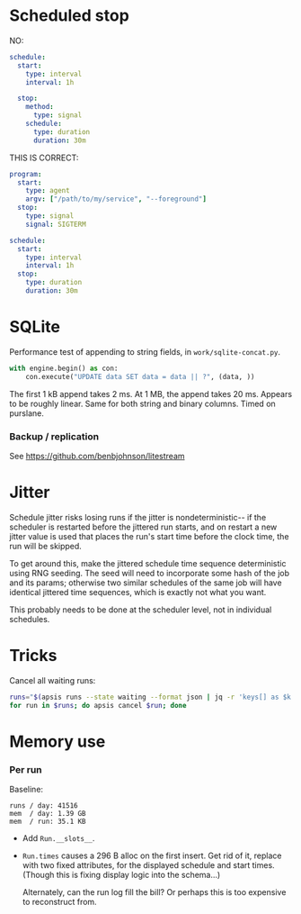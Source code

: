 # Scheduled stop

NO:
```yaml
schedule:
  start:
    type: interval
    interval: 1h

  stop:
    method:
      type: signal
    schedule:
      type: duration
      duration: 30m
```

THIS IS CORRECT:
```yaml
program:
  start:
    type: agent
    argv: ["/path/to/my/service", "--foreground"]
  stop:
    type: signal
    signal: SIGTERM

schedule:
  start:
    type: interval
    interval: 1h
  stop:
    type: duration
    duration: 30m
```



# SQLite

Performance test of appending to string fields, in `work/sqlite-concat.py`.

```py
with engine.begin() as con:
    con.execute("UPDATE data SET data = data || ?", (data, ))
```

The first 1 kB append takes 2 ms.  At 1 MB, the append takes 20 ms.  Appears to
be roughly linear.  Same for both string and binary columns.  Timed on purslane.

### Backup / replication

See https://github.com/benbjohnson/litestream




# Jitter

Schedule jitter risks losing runs if the jitter is nondeterministic-- if the
scheduler is restarted before the jittered run starts, and on restart a new
jitter value is used that places the run's start time before the clock time, the
run will be skipped.

To get around this, make the jittered schedule time sequence deterministic using
RNG seeding.  The seed will need to incorporate some hash of the job and its
params; otherwise two similar schedules of the same job will have identical
jittered time sequences, which is exactly not what you want. 

This probably needs to be done at the scheduler level, not in individual
schedules.


# Tricks

Cancel all waiting runs:
```sh
runs="$(apsis runs --state waiting --format json | jq -r 'keys[] as $k | "\($k)"' )"
for run in $runs; do apsis cancel $run; done
```


# Memory use

### Per run

Baseline:
```
runs / day: 41516
mem  / day: 1.39 GB
mem  / run: 35.1 KB
```

- Add `Run.__slots__`.

- `Run.times` causes a 296 B alloc on the first insert.  Get rid of it, replace
  with two fixed attributes, for the displayed schedule and start times.
  (Though this is fixing display logic into the schema...)

  Alternately, can the run log fill the bill?  Or perhaps this is too expensive
  to reconstruct from.

